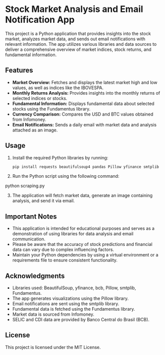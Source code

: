 # Stock Market Analysis and Email Notification App

This project is a Python application that provides insights into the stock market, analyzes market data, and sends out email notifications with relevant information. The app utilizes various libraries and data sources to deliver a comprehensive overview of market indices, stock returns, and fundamental information.

## Features

- **Market Overview:** Fetches and displays the latest market high and low values, as well as indices like the IBOVESPA.
- **Monthly Returns Analysis:** Provides insights into the monthly returns of selected indices or stocks.
- **Fundamental Information:** Displays fundamental data about selected stocks using the Fundamentus library.
- **Currency Comparison:** Compares the USD and BTC values obtained from Infomoney.
- **Email Notifications:** Sends a daily email with market data and analysis attached as an image.

## Usage

1. Install the required Python libraries by running:
   ```bash
   pip install requests beautifulsoup4 pandas Pillow yfinance smtplib bcb

2. Run the Python script using the following command:

  python scraping.py
   
3. The application will fetch market data, generate an image containing analysis, and send it via email.

## Important Notes

- This application is intended for educational purposes and serves as a demonstration of using libraries for data analysis and email communication.
- Please be aware that the accuracy of stock predictions and financial data can vary due to complex influencing factors.
- Maintain your Python dependencies by using a virtual environment or a requirements file to ensure consistent functionality.

## Acknowledgments

- Libraries used: BeautifulSoup, yfinance, bcb, Pillow, smtplib, Fundamentus.
- The app generates visualizations using the Pillow library.
- Email notifications are sent using the smtplib library.
- Fundamental data is fetched using the Fundamentus library.
- Market data is sourced from Infomoney.
- SELIC and CDI data are provided by Banco Central do Brasil (BCB).

## License
This project is licensed under the MIT License.
